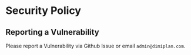 # Security Policy

## Reporting a Vulnerability

Please report a Vulnerability via Github Issue or email `admin@dimiplan.com`.
